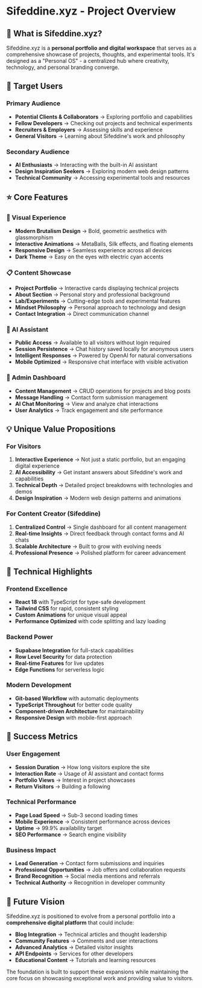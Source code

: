 
# Sifeddine.xyz - Project Overview

## 🎯 What is Sifeddine.xyz?

Sifeddine.xyz is a **personal portfolio and digital workspace** that serves as a comprehensive showcase of projects, thoughts, and experimental tools. It's designed as a "Personal OS" - a centralized hub where creativity, technology, and personal branding converge.

## 👥 Target Users

### Primary Audience
- **Potential Clients & Collaborators** → Exploring portfolio and capabilities
- **Fellow Developers** → Checking out projects and technical experiments
- **Recruiters & Employers** → Assessing skills and experience
- **General Visitors** → Learning about Sifeddine's work and philosophy

### Secondary Audience
- **AI Enthusiasts** → Interacting with the built-in AI assistant
- **Design Inspiration Seekers** → Exploring modern web design patterns
- **Technical Community** → Accessing experimental tools and resources

## ⭐ Core Features

### 🎨 Visual Experience
- **Modern Brutalism Design** → Bold, geometric aesthetics with glassmorphism
- **Interactive Animations** → MetaBalls, Silk effects, and floating elements
- **Responsive Design** → Seamless experience across all devices
- **Dark Theme** → Easy on the eyes with electric cyan accents

### 📋 Content Showcase
- **Project Portfolio** → Interactive cards displaying technical projects
- **About Section** → Personal story and professional background
- **Lab/Experiments** → Cutting-edge tools and experimental features
- **Mindset Philosophy** → Personal approach to technology and design
- **Contact Integration** → Direct communication channel

### 🤖 AI Assistant
- **Public Access** → Available to all visitors without login required
- **Session Persistence** → Chat history saved locally for anonymous users
- **Intelligent Responses** → Powered by OpenAI for natural conversations
- **Mobile Optimized** → Responsive chat interface with visible activation

### 🔐 Admin Dashboard
- **Content Management** → CRUD operations for projects and blog posts
- **Message Handling** → Contact form submission management
- **AI Chat Monitoring** → View and analyze chat interactions
- **User Analytics** → Track engagement and site performance

## 💡 Unique Value Propositions

### For Visitors
1. **Interactive Experience** → Not just a static portfolio, but an engaging digital experience
2. **AI Accessibility** → Get instant answers about Sifeddine's work and capabilities
3. **Technical Depth** → Detailed project breakdowns with technologies and demos
4. **Design Inspiration** → Modern web design patterns and animations

### For Content Creator (Sifeddine)
1. **Centralized Control** → Single dashboard for all content management
2. **Real-time Insights** → Direct feedback through contact forms and AI chats
3. **Scalable Architecture** → Built to grow with evolving needs
4. **Professional Presence** → Polished platform for career advancement

## 🚀 Technical Highlights

### Frontend Excellence
- **React 18** with TypeScript for type-safe development
- **Tailwind CSS** for rapid, consistent styling
- **Custom Animations** for unique visual appeal
- **Performance Optimized** with code splitting and lazy loading

### Backend Power
- **Supabase Integration** for full-stack capabilities
- **Row Level Security** for data protection
- **Real-time Features** for live updates
- **Edge Functions** for serverless logic

### Modern Development
- **Git-based Workflow** with automatic deployments
- **TypeScript Throughout** for better code quality
- **Component-driven Architecture** for maintainability
- **Responsive Design** with mobile-first approach

## 🎯 Success Metrics

### User Engagement
- **Session Duration** → How long visitors explore the site
- **Interaction Rate** → Usage of AI assistant and contact forms
- **Portfolio Views** → Interest in project showcases
- **Return Visitors** → Building a following

### Technical Performance
- **Page Load Speed** → Sub-3 second loading times
- **Mobile Experience** → Consistent performance across devices
- **Uptime** → 99.9% availability target
- **SEO Performance** → Search engine visibility

### Business Impact
- **Lead Generation** → Contact form submissions and inquiries
- **Professional Opportunities** → Job offers and collaboration requests
- **Brand Recognition** → Social media mentions and referrals
- **Technical Authority** → Recognition in developer community

## 🔮 Future Vision

Sifeddine.xyz is positioned to evolve from a personal portfolio into a **comprehensive digital platform** that could include:
- **Blog Integration** → Technical articles and thought leadership
- **Community Features** → Comments and user interactions
- **Advanced Analytics** → Detailed visitor insights
- **API Endpoints** → Services for other developers
- **Educational Content** → Tutorials and learning resources

The foundation is built to support these expansions while maintaining the core focus on showcasing exceptional work and providing value to visitors.
